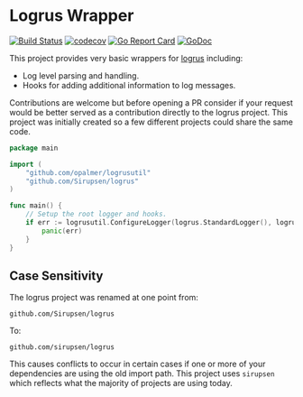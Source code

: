 # Logrus Wrapper

[![Build Status](https://travis-ci.org/opalmer/logrusutil.svg?branch=master)](https://travis-ci.org/opalmer/logrusutil)
[![codecov](https://codecov.io/gh/opalmer/logrusutil/branch/master/graph/badge.svg)](https://codecov.io/gh/opalmer/logrusutil)
[![Go Report Card](https://goreportcard.com/badge/github.com/opalmer/logrusutil)](https://goreportcard.com/report/github.com/opalmer/logrusutil)
[![GoDoc](https://godoc.org/github.com/opalmer/logrusutil?status.svg)](https://godoc.org/github.com/opalmer/logrusutil)

This project provides very basic wrappers for [logrus](https://github.com/sirupsen/logrus)
including:

* Log level parsing and handling.
* Hooks for adding additional information to log messages.

Contributions are welcome but before opening a PR consider if your request would
be better served as a contribution directly to the logrus project. This project
was initially created so a few different projects could share the same code.

```go
package main

import (
	"github.com/opalmer/logrusutil"
	"github.com/Sirupsen/logrus"
)

func main() {
	// Setup the root logger and hooks.
	if err := logrusutil.ConfigureLogger(logrus.StandardLogger(), logrusutil.NewConfig()); err != nil {
		panic(err)
	}
}
```

## Case Sensitivity

The logrus project was renamed at one point from:

    github.com/Sirupsen/logrus

To:

    github.com/sirupsen/logrus

This causes conflicts to occur in certain cases if one or more of your
dependencies are using the old import path. This project uses `sirupsen` which
reflects what the majority of projects are using today.
